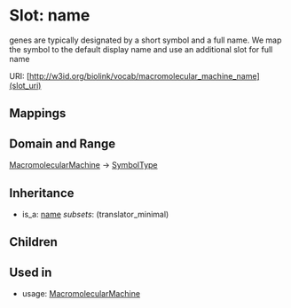 # Slot: name


genes are typically designated by a short symbol and a full name. We map the symbol to the default display name and use an additional slot for full name

URI: [http://w3id.org/biolink/vocab/macromolecular_machine_name](slot_uri)
## Mappings

## Domain and Range

[MacromolecularMachine](MacromolecularMachine.md) -> [SymbolType](SymbolType.md)
## Inheritance

 *  is_a: [name](name.md) *subsets*: (translator_minimal)
## Children

## Used in

 *  usage: [MacromolecularMachine](MacromolecularMachine.md)
